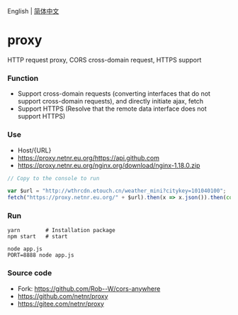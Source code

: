 English | [简体中文](README_zh-CN.md)

# proxy
HTTP request proxy, CORS cross-domain request, HTTPS support

### Function
- Support cross-domain requests (converting interfaces that do not support cross-domain requests), and directly initiate ajax, fetch
- Support HTTPS (Resolve that the remote data interface does not support HTTPS)

### Use
- Host/{URL}
- <https://proxy.netnr.eu.org/https://api.github.com>
- <https://proxy.netnr.eu.org/nginx.org/download/nginx-1.18.0.zip>

```js
// Copy to the console to run

var $url = "http://wthrcdn.etouch.cn/weather_mini?citykey=101040100";
fetch("https://proxy.netnr.eu.org/" + $url).then(x => x.json()).then(console.log)
```

### Run
```
yarn        # Installation package
npm start   # start

node app.js
PORT=8888 node app.js
```

### Source code
- Fork: <https://github.com/Rob--W/cors-anywhere>
- <https://github.com/netnr/proxy>
- <https://gitee.com/netnr/proxy>
